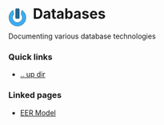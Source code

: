 # Databases <img style="margin: 6px 13px 0px 0px" align="left" src="../data/images/logo_36x36.png" />

Documenting various database technologies

### Quick links
- [.. up dir](..)

### Linked pages
- [EER Model](eer_model/README.md)
 

